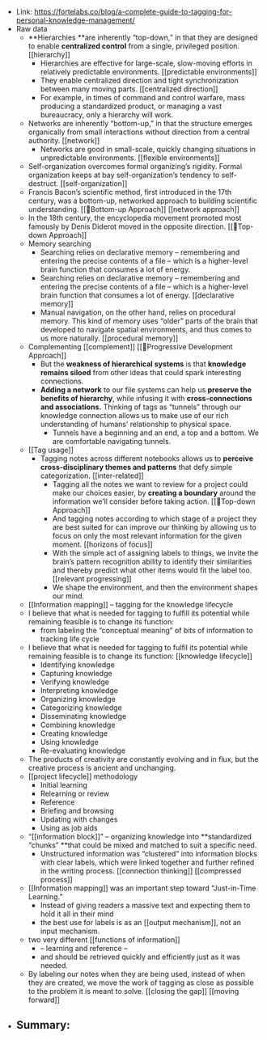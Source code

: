 - Link: https://fortelabs.co/blog/a-complete-guide-to-tagging-for-personal-knowledge-management/
- Raw data
    - **Hierarchies **are inherently “top-down,” in that they are designed to enable **centralized control** from a single, privileged position. [[hierarchy]]
        - Hierarchies are effective for large-scale, slow-moving efforts in relatively predictable environments. [[predictable environments]]
        - They enable centralized direction and tight synchronization between many moving parts. [[centralized direction]]
        - For example, in times of command and control warfare, mass producing a standardized product, or managing a vast bureaucracy, only a hierarchy will work.
    - Networks are inherently “bottom-up,” in that the structure emerges organically from small interactions without direction from a central authority. [[network]]
        - Networks are good in small-scale, quickly changing situations in unpredictable environments. [[flexible environments]]
    - Self-organization overcomes formal organizing’s rigidity. Formal organization keeps at bay self-organization’s tendency to self-destruct. [[self-organization]]
    - Francis Bacon’s scientific method, first introduced in the 17th century, was a bottom-up, networked approach to building scientific understanding. [[🌲Bottom-up Approach]] [[network approach]]
    - In the 18th century, the encyclopedia movement promoted most famously by Denis Diderot moved in the opposite direction. [[🌲Top-down Approach]]
    - Memory searching
        - Searching relies on declarative memory – remembering and entering the precise contents of a file – which is a higher-level brain function that consumes a lot of energy.
        - Searching relies on declarative memory – remembering and entering the precise contents of a file – which is a higher-level brain function that consumes a lot of energy. [[declarative memory]]
        - Manual navigation, on the other hand, relies on procedural memory. This kind of memory uses “older” parts of the brain that developed to navigate spatial environments, and thus comes to us more naturally. [[procedural memory]]
    - Complementing [[complement]] [[🌱Progressive Development Approach]]
        - But the **weakness of hierarchical systems** is that **knowledge remains siloed** from other ideas that could spark interesting connections.
        - **Adding a network** to our file systems can help us **preserve the benefits of hierarchy**, while infusing it with **cross-connections and associations.** Thinking of tags as “tunnels” through our knowledge connection allows us to make use of our rich understanding of humans’ relationship to physical space.
            - Tunnels have a beginning and an end, a top and a bottom. We are comfortable navigating tunnels.
    - [[Tag usage]]
        - Tagging notes across different notebooks allows us to **perceive cross-disciplinary themes and patterns** that defy simple categorization. [[inter-related]]
            - Tagging all the notes we want to review for a project could make our choices easier, by **creating a boundary** around the information we’ll consider before taking action. [[🌲Top-down Approach]]
            - And tagging notes according to which stage of a project they are best suited for can improve our thinking by allowing us to focus on only the most relevant information for the given moment. [[horizons of focus]]
            - With the simple act of assigning labels to things, we invite the brain’s pattern recognition ability to identify their similarities and thereby predict what other items would fit the label too. [[relevant progressing]]
            - We shape the environment, and then the environment shapes our mind.
    - [[Information mapping]] – tagging for the knowledge lifecycle
    - I believe that what is needed for tagging to fulfill its potential while remaining feasible is to change its function:
        - from labeling the “conceptual meaning” of bits of information to tracking life cycle
    - I believe that what is needed for tagging to fulfil its potential while remaining feasible is to change its function: [[knowledge lifecycle]]
        - Identifying knowledge
        - Capturing knowledge
        - Verifying knowledge
        - Interpreting knowledge
        - Organizing knowledge
        - Categorizing knowledge
        - Disseminating knowledge
        - Combining knowledge
        - Creating knowledge
        - Using knowledge
        - Re-evaluating knowledge
    - The products of creativity are constantly evolving and in flux, but the creative process is ancient and unchanging.
    - [[project lifecycle]] methodology
        - Initial learning
        - Relearning or review
        - Reference
        - Briefing and browsing
        - Updating with changes
        - Using as job aids
    - “[[information block]]” – organizing knowledge into **standardized “chunks” **that could be mixed and matched to suit a specific need.
        - Unstructured information was “clustered” into information blocks with clear labels, which were linked together and further refined in the writing process. [[connection thinking]] [[compressed process]]
    - [[Information mapping]] was an important step toward “Just-in-Time Learning.”
        - Instead of giving readers a massive text and expecting them to hold it all in their mind
        - the best use for labels is as an [[output mechanism]], not an input mechanism.
    - two very different [[functions of information]]
        - – learning and reference –
        - and should be retrieved quickly and efficiently just as it was needed.
    - By labeling our notes when they are being used, instead of when they are created, we move the work of tagging as close as possible to the problem it is meant to solve. [[closing the gap]] [[moving forward]]
- Summary:
    - 
